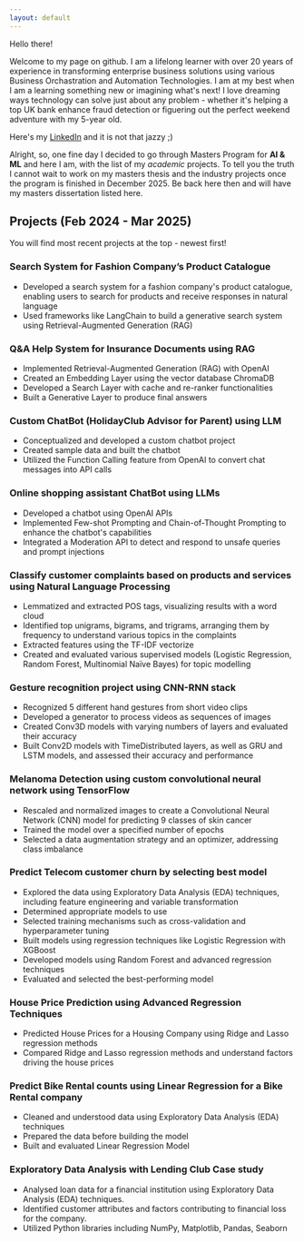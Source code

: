 ```yaml
---
layout: default
---
```


Hello there! 

Welcome to my page on github. I am a lifelong learner with over 20 years of experience in transforming enterprise business solutions using various Business Orchastration and Automation Technologies. I am at my best when I am a learning something new or imagining what's next! I love dreaming ways technology can solve just about any problem - whether it's helping a top UK bank enhance fraud detection or figuering out the perfect weekend adventure with my 5-year old. 

Here's my [LinkedIn](https://uk.linkedin.com/in/kkaspate) and it is not that jazzy ;)


Alright, so, one fine day I decided to go through Masters Program for **AI & ML** and here I am, with the list of my _academic_ projects. To tell you the truth I cannot wait to work on my masters thesis and the industry projects once the program is finished in December 2025. Be back here then and will have my masters dissertation listed here. 

## Projects (Feb 2024 - Mar 2025) 

You will find most recent projects at the top - newest first!

### Search System for Fashion Company’s Product Catalogue 
*  Developed a search system for a fashion company's product catalogue, enabling users to search for products and receive responses in natural language
*  Used frameworks like LangChain to build a generative search system using Retrieval-Augmented Generation (RAG)

### Q&A Help System for Insurance Documents using RAG
*  Implemented Retrieval-Augmented Generation (RAG) with OpenAI
*  Created an Embedding Layer using the vector database ChromaDB
*  Developed a Search Layer with cache and re-ranker functionalities
*  Built a Generative Layer to produce final answers

### Custom ChatBot (HolidayClub Advisor for Parent) using LLM
*  Conceptualized and developed a custom chatbot project
*  Created sample data and built the chatbot
*  Utilized the Function Calling feature from OpenAI to convert chat messages into API calls

### Online shopping assistant ChatBot using LLMs
*  Developed a chatbot using OpenAI APIs
*  Implemented Few-shot Prompting and Chain-of-Thought Prompting to enhance the chatbot's capabilities
*  Integrated a Moderation API to detect and respond to unsafe queries and prompt injections

### Classify customer complaints based on products and services using Natural Language Processing
*  Lemmatized and extracted POS tags, visualizing results with a word cloud
*  Identified top unigrams, bigrams, and trigrams, arranging them by frequency to understand various topics in the complaints
*  Extracted features using the TF-IDF vectorize
*  Created and evaluated various supervised models (Logistic Regression, Random Forest, Multinomial Naïve Bayes) for topic modelling

### Gesture recognition project using CNN-RNN stack
*  Recognized 5 different hand gestures from short video clips
*  Developed a generator to process videos as sequences of images
*  Created Conv3D models with varying numbers of layers and evaluated their accuracy
*  Built Conv2D models with TimeDistributed layers, as well as GRU and LSTM models, and assessed their accuracy and performance

### Melanoma Detection using custom convolutional neural network using TensorFlow
*  Rescaled and normalized images to create a Convolutional Neural Network (CNN) model for predicting 9 classes of skin cancer
*  Trained the model over a specified number of epochs
*  Selected a data augmentation strategy and an optimizer, addressing class imbalance

### Predict Telecom customer churn by selecting best model 
*   Explored the data using Exploratory Data Analysis (EDA) techniques, including feature engineering and variable transformation
*   Determined appropriate models to use
*   Selected training mechanisms such as cross-validation and hyperparameter tuning
*   Built models using regression techniques like Logistic Regression with XGBoost
*   Developed models using Random Forest and advanced regression techniques
*   Evaluated and selected the best-performing model

### House Price Prediction using Advanced Regression Techniques
*   Predicted House Prices for a Housing Company using Ridge and Lasso regression methods
*   Compared Ridge and Lasso regression methods and understand factors driving the house prices 

### Predict Bike Rental counts using Linear Regression for a Bike Rental company
*  	Cleaned and understood data using Exploratory Data Analysis (EDA) techniques   
*   Prepared the data before building the model
*   Built and evaluated Linear Regression Model 

### Exploratory Data Analysis with Lending Club Case study  
*   Analysed loan data for a financial institution using Exploratory Data Analysis (EDA) techniques.
*   Identified customer attributes and factors contributing to financial loss for the company.
*   Utilized Python libraries including NumPy, Matplotlib, Pandas, Seaborn
